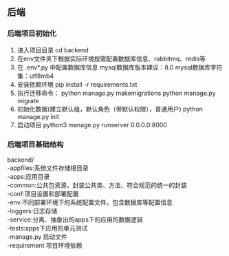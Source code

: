 ## 后端

### 后端项目初始化

1. 进入项目目录 cd backend
2. 在env文件夹下根据实际环境按需配置数据库信息、rabbitmq、redis等
3. 在 .env*.py 中配置数据库信息
   mysql数据库版本建议：8.0
   mysql数据库字符集：utf8mb4
4. 安装依赖环境
   pip install -r requirements.txt
5. 执行迁移命令：
   python manage.py makemigrations
   python manage.py migrate
6. 初始化数据(建立默认组，默认角色（带默认权限），普通用户)
   python manage.py init
7. 启动项目
   python3 manage.py runserver 0.0.0.0:8000

### 后端项目基础结构

backend/  
-appfiles:系统文件存储根目录  
-apps:应用目录  
-common:公共包资源，封装公共类、方法、符合规范的统一的封装  
-conf:项目设置和部署配置  
-env:不同部署环境下的系统配置文件，包含数据库等配置信息  
-loggers:日志存储  
-service:分离、抽象出的apps下的应用的数据逻辑  
-tests:apps下应用的单元测试  
-manage.py 启动文件  
-requirement 项目环境依赖